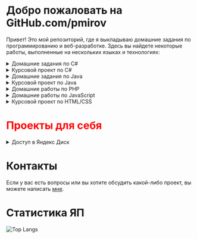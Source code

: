 # Добро пожаловать на GitHub.com/pmirov

Привет! Это мой репозиторий, где я выкладываю домашние задания по программированию и веб-разработке. Здесь вы найдете некоторые работы, выполненные на нескольких языках и технологиях:
<details>
  <summary>Домашние задания по C#</summary>
  <table border="0" cellspacing="0" cellpadding="5">
    <thead>
      <tr>
        <th colspan="2">Домашние задания по C#</th>
      </tr>
    </thead>
    <tbody>
      <tr>
        <td><a href="https://github.com/pmirov/game-bukvoed" target="_blank">Задание #1</a></td>
        <td>Тема: Игра Буквоед</td>
      </tr>
      <tr>
        <td><a href="https://github.com/pmirov/recipe-exercise" target="_blank">Задание #2</a></td>
        <td>Тема: Стек для добавление ингредиентов в рецепт</td>
      </tr>
      <tr>
        <td><a href="https://github.com/pmirov/move-txt-form" target="_blank">Задание #3</a></td>
        <td>Тема: Перемещение текста в форме</td>
      </tr>
      <tr>
        <td><a href="https://github.com/pmirov/bank-emulate" target="_blank">Задание #4</a></td>
        <td>Тема: Программа отслеживания истории займов</td>
      </tr>
      <tr>
        <td><a href="https://github.com/pmirov/collection-viewer" target="_blank">Задание #5</a></td>
        <td>Тема: Вывод коллекций на экран, сериализация, десериализация</td>
      </tr>
      <tr>
        <td><a href="https://github.com/pmirov/color-stats-serializer" target="_blank">Задание #6</a></td>
        <td>Тема: Вывод статистики цвета квадрата, сериализация, десерилиазиция</td>
      </tr>
      <tr>
        <td><a href="https://github.com/pmirov/time-sync-client-server" target="_blank">Задание #7</a></td>
        <td>Тема: Клиент-сервер (передача данных о времени с сервера)</td>
      </tr>
    </tbody>
  </table>
</details>

<details>
  <summary>Курсовой проект по C#</summary>

  <table border="0" cellspacing="0" cellpadding="5">
    <tbody>
      <tr>
        <th colspan="2">Курсовой проект по C#</th>
      </tr>
      <tr>
        <td><a href="https://github.com/pmirov/toy-shop" target="_blank">Курсовой проект C#</a></td>
        <td>Тема курсового проекта: Панель управления базой данных «Игрушки» (вывод на экран, добавление, удаление, редактирование, фильтрация и сортировка).</td>
      </tr>
    </tbody>
  </table>
</details>

<details>
  <summary>Домашние задания по Java</summary>

  <table border="0" cellspacing="0" cellpadding="5">
    <thead>
      <tr>
        <th colspan="2">Домашние задания по Java</th>
      </tr>
    </thead>
    <tbody>
      <tr>
        <td><a href="https://github.com/pmirov/HomeWork_1" target="_blank">Задание #1</a></td>
        <td>Тема: Переменные, условия, циклы, массивы, методы</td>
      </tr>
      <tr>
        <td><a href="https://github.com/pmirov/HomeWork2" target="_blank">Задание #2</a></td>
        <td>Тема: Объектно-ориентированное программирование</td>
      </tr>
      <tr>
        <td><a href="https://github.com/pmirov/HW" target="_blank">Задание #3</a></td>
        <td>Тема: Объектно-ориентированное программирование</td>
      </tr>
      <tr>
        <td><a href="https://github.com/pmirov/HomeWork4" target="_blank">Задание #4</a></td>
        <td>Тема: Java Collections Framework</td>
      </tr>
      <tr>
        <td><a href="https://github.com/pmirov/JavaHomeWork5" target="_blank">Задание #5</a></td>
        <td>Тема: Работа с файлами</td>
      </tr>
      <tr>
        <td><a href="https://github.com/pmirov/JavaHomeWork6" target="_blank">Задание #6</a></td>
        <td>Тема: Взаимодействие с источниками данных</td>
      </tr>
    </tbody>
  </table>
</details>
<details>
  <summary>Курсовой проект по Java</summary>

  <table border="0" cellspacing="0" cellpadding="5">
    <tbody>
      <tr>
        <th colspan="2">Курсовой проект по Java</th>
      </tr>
      <tr>
        <td><a href="#" target="_blank">Курсовой проект Java</a></td>
        <td>Тема курсового проекта: Веб-сайт-портфолио с личным блогом</td>
      </tr>
    </tbody>
  </table>
</details>

<details>
  <summary>Домашние работы по PHP</summary>

  <table border="0" cellspacing="0" cellpadding="5" width="50%">
    <tbody>
      <tr>
        <th colspan="2">Домашние задания по PHP</th>
      </tr>
      <tr>
        <td><a href="https://github.com/pmirov/Shop" target="_blank">Задание #1</a></td>
        <td>Тема: Реализация интернет-магазина</td>
      </tr>
    </tbody>
  </table>
</details>

<details>
  <summary>Домашние работы по JavaScript</summary>

  <table border="0" cellspacing="0" cellpadding="5"">
    <tbody>
      <tr>
        <th colspan="2">Домашние задания по JavaScript</th>
      </tr>
      <tr>
        <td><a href="https://github.com/pmirov/div-color-change" target="_blank">Задание #1</a></td>
        <td>Тема: Изменение цвета div по таймеру</td>
      </tr>
        <tr>
        <td><a href="https://github.com/pmirov/text-enter" target="_blank">Задание #2</a></td>
        <td>Тема: Ввод текста с помощью события key</td>
      </tr>
        <tr>
        <td><a href="https://github.com/pmirov/drag-n-drop" target="_blank">Задание #3</a></td>
        <td>Тема: Drag-and-Drop</td>
      </tr>
      <tr>
        <td><a href="https://github.com/pmirov/drag-n-drop" target="_blank">Задание #4</a></td>
        <td>Тема: Книга контактов (добавление, удаление, редактирование)</td>
      </tr>
      <tr>
        <td><a href="https://github.com/pmirov/weather-forecast" target="_blank">Задание #5</a></td>
        <td>Тема: Сайт с прогнозом погоды на сегодня (использование AJAX)</td>
      </tr>
    </tbody>
  </table>
</details>

<details>
  <summary>Курсовой проект по HTML/CSS</summary>

  <table border="0" cellspacing="0" cellpadding="5">
    <tbody>
      <tr>
        <th colspan="2">Курсовой проект по HTML/CSS</th>
      </tr>
      <tr>
        <td><a href="https://github.com/pmirov/web-exam-project" target="_blank">Курсовой проект HTML/CSS</a></td>
        <td>Тема курсового проекта: Создание сайта компании с использованием HTML, CSS, Bootsrap</td>
      </tr>
    </tbody>
  </table>
</details>

<h1><span style="color: red;">Проекты для себя</span></h1>
<details>
  <summary>Доступ в Яндекс Диск</summary>

  <table border="0" cellspacing="0" cellpadding="5">
    <tbody>
        <tr>
        <td><a href="https://github.com/pmirov/AccessYandex" target="_blank">Доступ в Яндекс.Диск</a></td>
        <td>В процессе реализации...</td>
      </tr>
    </tbody>
  </table>
</details>

<h1>Контакты</h1>
<p>
Если у вас есть вопросы или вы хотите обсудить какой-либо проект, вы можете написать <a href="http://t.me/pmirov">мне</a>.
</p>

<h1>Статистика ЯП</h1>

![Top Langs](https://github-readme-stats.vercel.app/api/top-langs/?username=pmirov&layout=compact)
